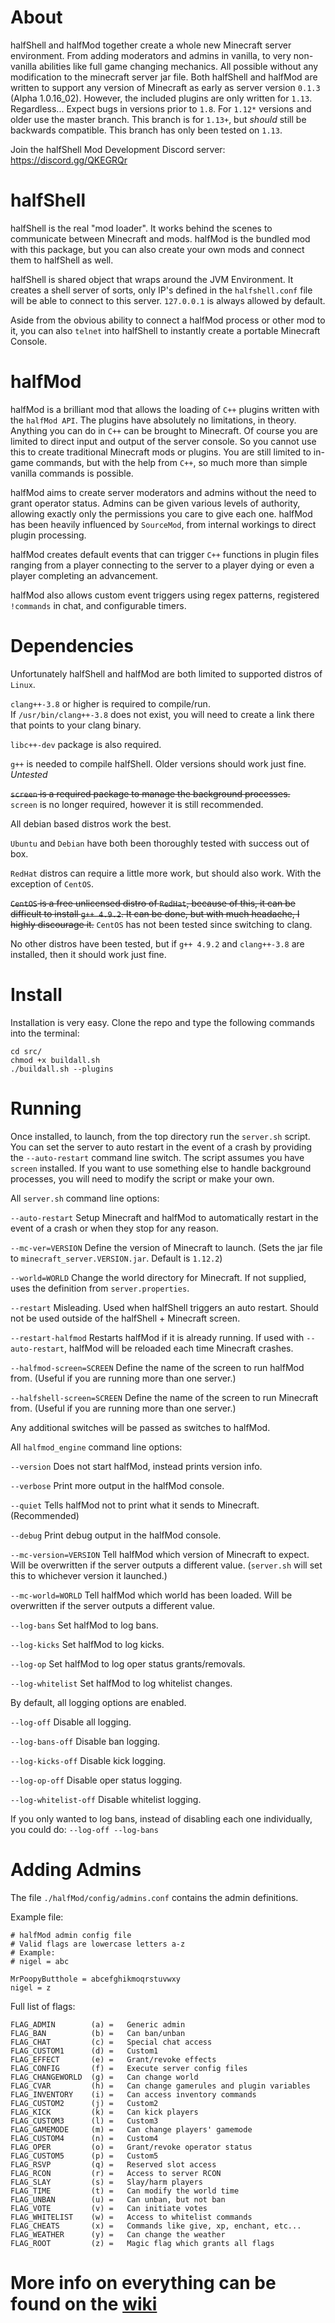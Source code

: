 # About
halfShell and halfMod together create a whole new Minecraft server environment. From adding moderators and admins in vanilla, to very non-vanilla abilities like full game changing mechanics. All possible without any modification to the minecraft server jar file. Both halfShell and halfMod are written to support any version of Minecraft as early as server version `0.1.3` (Alpha 1.0.16_02). However, the included plugins are only written for `1.13`. Regardless... Expect bugs in versions prior to `1.8`. For `1.12*` versions and older use the master branch. This branch is for `1.13+`, but *should* still be backwards compatible. This branch has only been tested on `1.13`.

Join the halfShell Mod Development Discord server: <https://discord.gg/QKEGRQr>

# halfShell
halfShell is the real "mod loader". It works behind the scenes to communicate between Minecraft and mods. halfMod is the bundled mod with this package, but you can also create your own mods and connect them to halfShell as well.

halfShell is shared object that wraps around the JVM Environment. It creates a shell server of sorts, only IP's defined in the `halfshell.conf` file will be able to connect to this server. `127.0.0.1` is always allowed by default.

Aside from the obvious ability to connect a halfMod process or other mod to it, you can also `telnet` into halfShell to instantly create a portable Minecraft Console.

# halfMod
halfMod is a brilliant mod that allows the loading of `C++` plugins written with the `halfMod API`. The plugins have absolutely no limitations, in theory. Anything you can do in `C++` can be brought to Minecraft. Of course you are limited to direct input and output of the server console. So you cannot use this to create traditional Minecraft mods or plugins. You are still limited to in-game commands, but with the help from `C++`, so much more than simple vanilla commands is possible.

halfMod aims to create server moderators and admins without the need to grant operator status. Admins can be given various levels of authority, allowing exactly only the permissions you care to give each one. halfMod has been heavily influenced by `SourceMod`, from internal workings to direct plugin processing.

halfMod creates default events that can trigger `C++` functions in plugin files ranging from a player connecting to the server to a player dying or even a player completing an advancement.

halfMod also allows custom event triggers using regex patterns, registered `!commands` in chat, and configurable timers.

# Dependencies
Unfortunately halfShell and halfMod are both limited to supported distros of `Linux`.

`clang++-3.8` or higher is required to compile/run.  
If `/usr/bin/clang++-3.8` does not exist, you will need to create a link there that points to your clang binary.

`libc++-dev` package is also required.

`g++` is needed to compile halfShell. Older versions should work just fine. *Untested*

~~`screen` is a required package to manage the background processes.~~  
`screen` is no longer required, however it is still recommended.

All debian based distros work the best.

`Ubuntu` and `Debian` have both been thoroughly tested with success out of box.

`RedHat` distros can require a little more work, but should also work. With the exception of `CentOS`.

~~`CentOS` is a free unlicensed distro of `RedHat`, because of this, it can be difficult to install `g++ 4.9.2`. It can be done, but with much headache, I highly discourage it.~~
`CentOS` has not been tested since switching to clang.

No other distros have been tested, but if `g++ 4.9.2` and `clang++-3.8` are installed, then it should work just fine.

# Install
Installation is very easy. Clone the repo and type the following commands into the terminal:
```
cd src/
chmod +x buildall.sh
./buildall.sh --plugins
```

# Running
Once installed, to launch, from the top directory run the `server.sh` script.
You can set the server to auto restart in the event of a crash by providing the `--auto-restart` command line switch.
The script assumes you have `screen` installed. If you want to use something else to handle background processes, you will need to modify the script or make your own.

All `server.sh` command line options:

`--auto-restart` Setup Minecraft and halfMod to automatically restart in the event of a crash or when they stop for any reason.

`--mc-ver=VERSION` Define the version of Minecraft to launch. (Sets the jar file to `minecraft_server.VERSION.jar`. Default is `1.12.2`)

`--world=WORLD` Change the world directory for Minecraft. If not supplied, uses the definition from `server.properties`.

`--restart` Misleading. Used when halfShell triggers an auto restart. Should not be used outside of the halfShell + Minecraft screen.

`--restart-halfmod` Restarts halfMod if it is already running. If used with `--auto-restart`, halfMod will be reloaded each time Minecraft crashes.

`--halfmod-screen=SCREEN` Define the name of the screen to run halfMod from. (Useful if you are running more than one server.)

`--halfshell-screen=SCREEN` Define the name of the screen to run Minecraft from. (Useful if you are running more than one server.)

Any additional switches will be passed as switches to halfMod.


All `halfmod_engine` command line options:

`--version` Does not start halfMod, instead prints version info.

`--verbose` Print more output in the halfMod console.

`--quiet` Tells halfMod not to print what it sends to Minecraft. (Recommended)

`--debug` Print debug output in the halfMod console.

`--mc-version=VERSION` Tell halfMod which version of Minecraft to expect. Will be overwritten if the server outputs a different value. (`server.sh` will set this to whichever version it launched.)

`--mc-world=WORLD` Tell halfMod which world has been loaded. Will be overwritten if the server outputs a different value.

`--log-bans` Set halfMod to log bans.

`--log-kicks` Set halfMod to log kicks.

`--log-op` Set halfMod to log oper status grants/removals.

`--log-whitelist` Set halfMod to log whitelist changes.

By default, all logging options are enabled.

`--log-off` Disable all logging.

`--log-bans-off` Disable ban logging.

`--log-kicks-off` Disable kick logging.

`--log-op-off` Disable oper status logging.

`--log-whitelist-off` Disable whitelist logging.

If you only wanted to log bans, instead of disabling each one individually, you could do: `--log-off --log-bans`

# Adding Admins
The file `./halfMod/config/admins.conf` contains the admin definitions.

Example file:
```
# halfMod admin config file
# Valid flags are lowercase letters a-z
# Example:
# nigel = abc

MrPoopyButthole = abcefghikmoqrstuvwxy
nigel = z
```
Full list of flags:
```
FLAG_ADMIN        (a) =   Generic admin
FLAG_BAN          (b) =   Can ban/unban
FLAG_CHAT         (c) =   Special chat access
FLAG_CUSTOM1      (d) =   Custom1
FLAG_EFFECT       (e) =   Grant/revoke effects
FLAG_CONFIG       (f) =   Execute server config files
FLAG_CHANGEWORLD  (g) =   Can change world
FLAG_CVAR         (h) =   Can change gamerules and plugin variables
FLAG_INVENTORY    (i) =   Can access inventory commands
FLAG_CUSTOM2      (j) =   Custom2
FLAG_KICK         (k) =   Can kick players
FLAG_CUSTOM3      (l) =   Custom3
FLAG_GAMEMODE     (m) =   Can change players' gamemode
FLAG_CUSTOM4      (n) =   Custom4
FLAG_OPER         (o) =   Grant/revoke operator status
FLAG_CUSTOM5      (p) =   Custom5
FLAG_RSVP         (q) =   Reserved slot access
FLAG_RCON         (r) =   Access to server RCON
FLAG_SLAY         (s) =   Slay/harm players
FLAG_TIME         (t) =   Can modify the world time
FLAG_UNBAN        (u) =   Can unban, but not ban
FLAG_VOTE         (v) =   Can initiate votes
FLAG_WHITELIST    (w) =   Access to whitelist commands
FLAG_CHEATS       (x) =   Commands like give, xp, enchant, etc...
FLAG_WEATHER      (y) =   Can change the weather
FLAG_ROOT         (z) =   Magic flag which grants all flags
```

# More info on everything can be found on the [wiki](https://github.com/nigelSaysHesHappy/halfMod/wiki)
